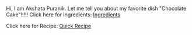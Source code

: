 Hi, I am Akshata Puranik. Let me tell you about my favorite dish "Chocolate Cake"!!!!!
Click here for Ingredients:
[Ingredients](https://github.com/AkshataPuranikTeacher/p26/blob/main/ingredients.md)

Click here for Recipe:
[Quick Recipe](https://github.com/user/repo/blob/branch/ingredients.md)
